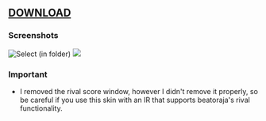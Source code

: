 ## [DOWNLOAD](https://github.com/nonameorous/nonameorous-select/archive/refs/heads/main.zip)

### Screenshots
![Select (in folder)](https://i.ibb.co/symz7mW/20240911-220927-LR2oraja-Music-Select.png)
![](https://i.ibb.co/d7Dv7pg/20240911-221055-LR2oraja-Music-Select.png)

### Important
- I removed the rival score window, however I didn't remove it properly, so be careful if you use this skin with an IR that supports beatoraja's rival functionality.
